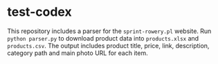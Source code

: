 # test-codex

This repository includes a parser for the `sprint-rowery.pl` website.
Run `python parser.py` to download product data into `products.xlsx` and `products.csv`.
The output includes product title, price, link, description, category path and main photo URL for each item.